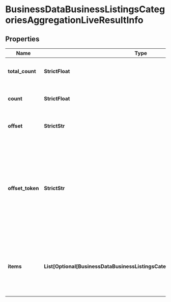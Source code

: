 # BusinessDataBusinessListingsCategoriesAggregationLiveResultInfo


## Properties

| Name | Type | Description | Notes |
|------------ | ------------- | ------------- | -------------|
**total_count** | **StrictFloat** | total number of results in our database relevant to your request |[optional]|
**count** | **StrictFloat** | item types<br>the number of items in the items array |[optional]|
**offset** | **StrictStr** | offset in the results array of returned categories |[optional]|
**offset_token** | **StrictStr** | token for subsequent requests<br>by specifying the unique offset_token when setting a new task, you will get the subsequent results of the initial task;<br>offset_token values are unique for each subsequent task |[optional]|
**items** | **List[Optional[BusinessDataBusinessListingsCategoriesAggregationLiveItem]]** | encountered item types<br>types of search engine results encountered in the items array;<br>possible item types: business_category |[optional]|